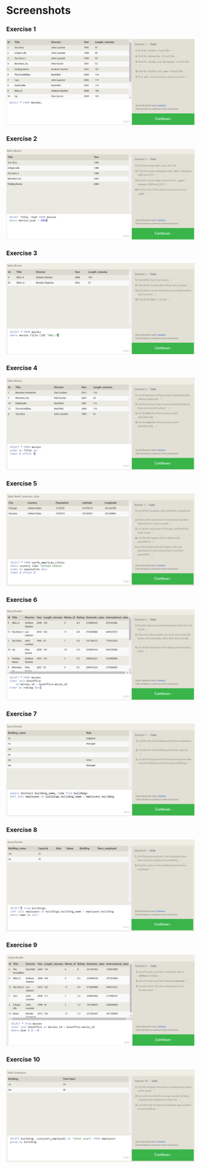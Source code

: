 # Screenshots

### Exercise 1
<img src="./img/exercise_1.png">

### Exercise 2
<img src="./img/exercise_2.png">

### Exercise 3
<img src="./img/exercise_3.png">

### Exercise 4
<img src="./img/exercise_4.png">

### Exercise 5
<img src="./img/exercise_5.png">

### Exercise 6
<img src="./img/exercise_6.png">

### Exercise 7
<img src="./img/exercise_7.png">

### Exercise 8
<img src="./img/exercise_8.png">

### Exercise 9
<img src="./img/exercise_9.png">

### Exercise 10
<img src="./img/exercise_10.png">